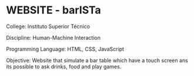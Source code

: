 # WEBSITE - barISTa

College: Instituto Superior Técnico

Discipline: Human-Machine Interaction

Programming Language: HTML, CSS, JavaScript

Objective: Website that simulate a bar table which have a touch screen ans its possible to ask drinks, food and play games.
